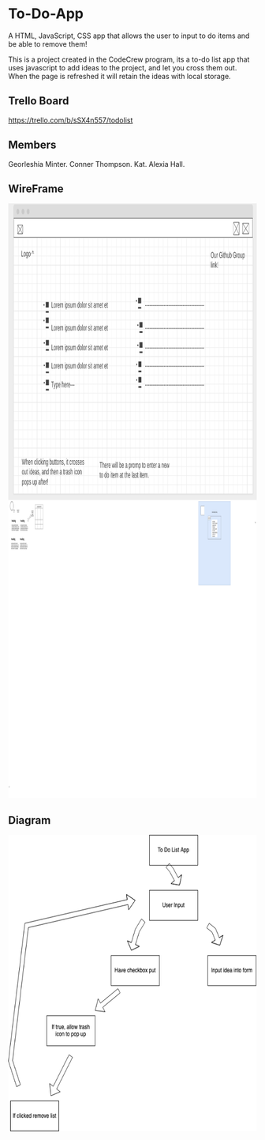# To-Do-App

A HTML, JavaScript, CSS app that allows the user to input to do items and be able to remove them!

This is a project created in the CodeCrew program, its a to-do list app that uses javascript to add ideas to the project, and let you cross them out. When the page is refreshed it will retain the ideas with local storage.

## Trello Board

https://trello.com/b/sSX4n557/todolist

##  Members

Georleshia Minter.
Conner Thompson.
Kat.
Alexia Hall.

## WireFrame

<img src="https://github.com/901CodingMasters/to-do-app/blob/843c08d794404fb660589c70fe857c0069573894/assets/wireframe.png" alt="image" width="1000" height="600">

<img src="https://github.com/901CodingMasters/to-do-app/blob/9d2afb76a7b2851807d72717332afc55281962d8/assets/Untitled%20Diagram.drawio.png" alt="image" width="1000" height="600">

## Diagram

<img src="https://github.com/901CodingMasters/to-do-app/blob/998c64a106e189b8f720c72095e1cd97ade8b777/assets/diagramforprogram.png" alt="image" width="1000" height="600">

